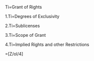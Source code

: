 Ti=Grant of Rights 

1.Ti=Degrees of Exclusivity

2.Ti=Sublicenses 

3.Ti=Scope of Grant

4.Ti=Implied Rights and other Restrictions

=[Z/ol/4]
